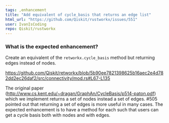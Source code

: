 ```yaml
---
tags: ,enhancement
title: "Add equivalent of cycle_basis that returns an edge list"
html_url: "https://github.com/Qiskit/rustworkx/issues/551"
user: IvanIsCoding
repo: Qiskit/rustworkx
---
```


<!-- ⚠️ If you do not respect this template, your issue will be closed -->
<!-- ⚠️ Make sure to browse the opened and closed issues to confirm this idea does not exist. -->

### What is the expected enhancement?

Create an equivalent of the `retworkx.cycle_basis` method but returning edges instead of nodes.

https://github.com/Qiskit/retworkx/blob/5b90ee7821398625b16aec2e4d782dd2ec26daf2/src/connectivity/mod.rs#L67-L135

The original paper (http://www.cs.kent.edu/~dragan/GraphAn/CycleBasis/p514-paton.pdf) which we implement returns a set of nodes instead a set of edges. #505 pointed out that returning a set of edges is more useful in many cases. The expected enhancement is to have a method for each such that users can get a cycle basis both with nodes and with edges.
